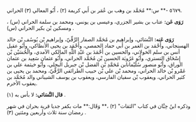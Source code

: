 ٥٦٧٩ -** س:** مُحَمَّد بن وهب بن عُمَر بن أَبي كريمة (٢) ، أَبُو المعالي (٣) الحراني.

**رَوَى عَن:** عتاب بن بشير الجزري، وعيسى بن يونس، ومحمد بن سلمة الحراني (س) ، ومسكين بْن بكير الحراني (س) .

**رَوَى عَنه:** النَّسَائي، وإبراهيم بن مُحَمَّد الصفار الرَّقِّيّ، وإبراهيم بْن يُوسُف بْن خالد الهسنجاني، وأَحْمَد بن الغمر بن أَبي حماد الحمصي، وأَحْمَد بن يحيى الأنطاكي، وأَبُو عقيل أنس بن سلم الخولاني، والحسين بن أَحْمَدَ بن عَبْدِ اللَّهِ المالكي الآمدي، والْحُسَيْن بْن إِسْحَاق التستري، وأَبُو عَرُوبَة الحسين بْن مُحَمَّد الحراني، وأَبُو عثمان سَعِيد بن عثمان الوراق، وأَبُو منصور سُلَيْمانابن مُحَمَّدِ بْن الفضل بْن جبريل البجلي، وأَبُو خيثمة علي بن عَمْرو بْن خالد الحراني، ومحمد بْن علي بْن حبيب الطرائفي الرَّقِّيّ، ومحمد بن يحيى بن كثير الحراني، ويعقوب بْن سفيان الفارسي، ويعقوب بن يوسف الشيباني والد مُحَمَّد بن يعقوب الأخرم.

**قال النَّسَائي:** لا بأس به (١) .

وذكره ابنُ حِبَّان في كتاب "الثقات" (٢) ،** وَقَال:** مات بكفر جديا قرية بحران في شهر رمضان سنة ثلاث وأربعين ومئتين (٣) .